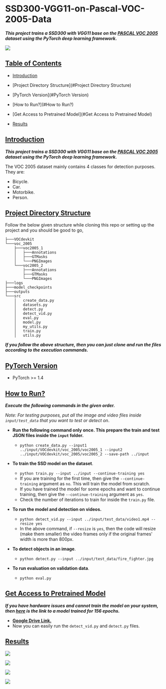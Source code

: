 # SSD300-VGG11-on-Pascal-VOC-2005-Data



***This project trains a SSD300 with VGG11 base on the [PASCAL VOC 2005](http://host.robots.ox.ac.uk/pascal/VOC/voc2005/index.html) dataset using the PyTorch deep learning framework.***



![](https://github.com/sovit-123/SSD300-VGG11-on-Pascal-VOC-2005-Data/blob/master/outputs/fire_fighter.jpg?raw=true)



## <u>Table of Contents</u>

* [Introduction](#Introduction)

* [Project Directory Structure](#Project Directory Structure)
* [PyTorch Version](#PyTorch Version)
* [How to Run?](#How to Run?)
* [Get Access to Pretrained Model](#Get Access to Pretrained Model)
* [Results](#Results)



## <u>Introduction</u>

***This project trains a SSD300 with VGG11 base on the [PASCAL VOC 2005](http://host.robots.ox.ac.uk/pascal/VOC/voc2005/index.html) dataset using the PyTorch deep learning framework.*** 

The VOC 2005 dataset mainly contains 4 classes for detection purposes. They are:

* Bicycle.
* Car.
* Motorbike.
* Person.



## <u>Project Directory Structure</u>

Follow the below given structure while cloning this repo or setting up the project and you should be good to go,

```
├───VOCdevkit
└───voc_2005
    ├───voc2005_1
    │   ├───Annotations
    │   ├───GTMasks
    │   └───PNGImages
    └───voc2005_2
        ├───Annotations
        ├───GTMasks
        └───PNGImages
├───logs
├───model_checkpoints
├───outputs
└───src
    │   create_data.py
    │   datasets.py
    │   detect.py
    │   detect_vid.py
    │   eval.py
    │   model.py
    │   my_utils.py
    │   train.py
    │   utils.py
```

***If you follow the above structure, then you can just clone and run the files according to the execution commands.***



## <u>PyTorch Version</u>

* PyTorch >= 1.4



## <u>How to Run?</u>

***Execute the following commands in the given order.***

*Note: For testing purposes, put all the image and video files inside `input/test_data` that you want to test or detect on*.

* **Run the following command only once. This prepare the train and test JSON files inside the `input` folder.**
  * `python create_data.py --input1 ../input/VOCdevkit/voc_2005/voc2005_1 --input2 ../input/VOCdevkit/voc_2005/voc2005_2 --save-path ../input`
* **To train the SSD model on the dataset**.
  * `python train.py --input ../input --continue-training yes`
  * If you are training for the first time, then give the `--continue-training` argument as `no`. This will train the model from scratch.
  * If you have trained the model for some epochs and want to continue training, then give the `--continue-training` argument as `yes`.
  * Check the number of iterations to train for inside the `train.py` file. 

* **To run the model and detection on videos.**
  * `python detect_vid.py --input ../input/test_data/video1.mp4 --resize yes`
  * In the above command, if `--resize` is `yes`, then the code will resize (make them smaller) the video frames only if the original frames' width is more than 800px.
* **To detect objects in an image**.
  * `python detect.py --input ../input/test_data/fire_fighter.jpg`
* **To run evaluation on validation data**.
  * `python eval.py`



## <u>Get Access to Pretrained Model</u>

***If you have hardware issues and cannot train the model on your system, then [here](https://drive.google.com/file/d/1Vyv7utfms98uPWpW6tfLAWVGWU2Y7E1K/view?usp=sharing) is the link to a model trained for 156 epochs.***

* [**Google Drive Link.**](https://drive.google.com/file/d/1Vyv7utfms98uPWpW6tfLAWVGWU2Y7E1K/view?usp=sharing)
* Now you can easily run the `detect_vid.py` and `detect.py` files.



## <u>Results</u>

![](https://github.com/sovit-123/SSD300-VGG11-on-Pascal-VOC-2005-Data/blob/master/outputs/fire_fighter.jpg?raw=true)



![](https://github.com/sovit-123/SSD300-VGG11-on-Pascal-VOC-2005-Data/blob/master/outputs/motor_bike1.jpg?raw=true)

![](https://github.com/sovit-123/SSD300-VGG11-on-Pascal-VOC-2005-Data/blob/master/outputs/motor_bike3.png?raw=true)

![](https://github.com/sovit-123/SSD300-VGG11-on-Pascal-VOC-2005-Data/blob/master/outputs/cars1.jpg?raw=true)